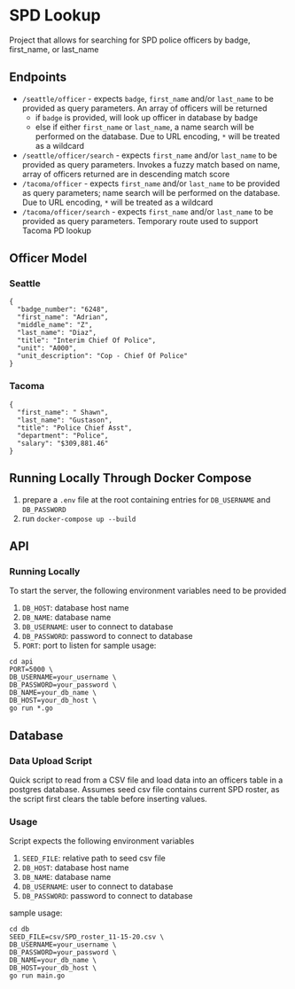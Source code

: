 # SPD Lookup
Project that allows for searching for SPD police officers by badge, first_name, or last_name

## Endpoints
- `/seattle/officer` - expects `badge`, `first_name` and/or `last_name` to be provided as query parameters. An array of officers will be returned
  - if `badge` is provided, will look up officer in database by badge
  - else if either `first_name` or `last_name`, a name search will be performed on the database. Due to URL encoding, `*` will be treated as a wildcard
- `/seattle/officer/search` - expects `first_name` and/or `last_name` to be provided as query parameters. Invokes a fuzzy match based on name, array of officers returned are in descending match score
- `/tacoma/officer` - expects `first_name` and/or `last_name` to be provided as query parameters; name search will be performed on the database. Due to URL encoding, `*` will be treated as a wildcard
- `/tacoma/officer/search` - expects `first_name` and/or `last_name` to be provided as query parameters. Temporary route used to support Tacoma PD lookup

## Officer Model
### Seattle
```
{
  "badge_number": "6248",
  "first_name": "Adrian",
  "middle_name": "Z",
  "last_name": "Diaz",
  "title": "Interim Chief Of Police",
  "unit": "A000",
  "unit_description": "Cop - Chief Of Police"
}
```

### Tacoma
```
{
  "first_name": " Shawn",
  "last_name": "Gustason",
  "title": "Police Chief Asst",
  "department": "Police",
  "salary": "$309,881.46"
}
```

## Running Locally Through Docker Compose
1. prepare a `.env` file at the root containing entries for `DB_USERNAME` and `DB_PASSWORD`
1. run `docker-compose up --build`

## API
### Running Locally
To start the server, the following environment variables need to be provided
1. `DB_HOST`: database host name
1. `DB_NAME`: database name
1. `DB_USERNAME`: user to connect to database
1. `DB_PASSWORD`: password to connect to database
1. `PORT`: port to listen for
sample usage:
```
cd api
PORT=5000 \
DB_USERNAME=your_username \
DB_PASSWORD=your_password \
DB_NAME=your_db_name \
DB_HOST=your_db_host \
go run *.go
```

## Database
### Data Upload Script

Quick script to read from a CSV file and load data into an officers table in a postgres database. Assumes seed csv file contains current SPD roster, as the script first clears the table before inserting values.

### Usage
Script expects the following environment variables
1. `SEED_FILE`: relative path to seed csv file
1. `DB_HOST`: database host name
1. `DB_NAME`: database name
1. `DB_USERNAME`: user to connect to database
1. `DB_PASSWORD`: password to connect to database

sample usage:
```
cd db
SEED_FILE=csv/SPD_roster_11-15-20.csv \
DB_USERNAME=your_username \
DB_PASSWORD=your_password \
DB_NAME=your_db_name \
DB_HOST=your_db_host \
go run main.go
```
